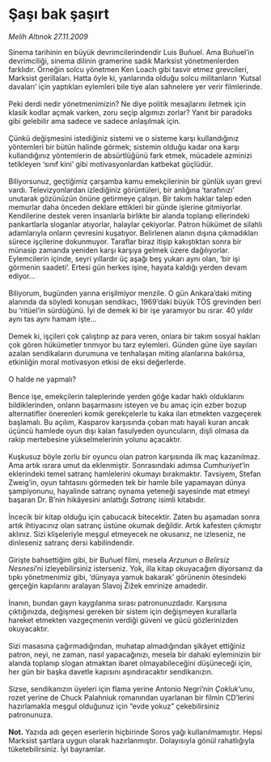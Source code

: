 # Şaşı bak şaşırt

*Melih Altınok 27.11.2009*

<div class="taraf_structure_2col_1zq">
<div class="margen_n">



 <p>Sinema tarihinin en büyük devrimcilerindendir Luis Buñuel. Ama Buñuel’in devrimciliği, sinema dilinin gramerine sadık Marksist yönetmenlerden farklıdır. Örneğin solcu yönetmen Ken Loach gibi tasvir etmez grevcileri, Marksist gerillaları. Hatta öyle ki, yanlarında olduğu solcu militanların ‘Kutsal davaları’ için yaptıkları eylemleri bile tiye alan sahnelere yer verir filmlerinde. <br/><br/>Peki derdi nedir yönetmenimizin? Ne diye politik mesajlarını iletmek için klasik kodlar açmak varken, zoru seçip algımızı zorlar? Yanıt bir paradoks gibi gelebilir ama sadece ve sadece anlaşılmak için. <br/><br/>Çünkü değişmesini istediğiniz sistemi ve o sisteme karşı kullandığınız yöntemleri bir bütün halinde görmek; sistemin olduğu kadar ona karşı kullandığınız yöntemlerin de absürtlüğünü fark etmek, mücadele azminizi tetikleyen ‘sınıf kini’ gibi motivasyonlardan katbekat güçlüdür. <br/><br/>Biliyorsunuz, geçtiğimiz çarşamba kamu emekçilerinin bir günlük uyarı grevi vardı. Televizyonlardan izlediğiniz görüntüleri, bir anlığına ‘tarafınızı’ unutarak gözünüzün önüne getirmeye çalışın. Bir takım haklar talep eden memurlar daha önceden deklare ettikleri bir günde işlerine gitmiyorlar. Kendilerine destek veren insanlarla birlikte bir alanda toplanıp ellerindeki pankartlarla sloganlar atıyorlar, halaylar çekiyorlar. Patron hükümet de silahlı adamlarıyla onların çevresini kuşatıyor. Belirlenen alanın dışına çıkmadıkları sürece işçilerine dokunmuyor. Taraflar biraz itişip kakıştıktan sonra bir münasip zamanda yeniden karşı karşıya gelmek üzere dağılıyorlar. Eylemcilerin içinde, seyri yıllardır üç aşağı beş yukarı aynı olan, ‘bir işi görmenin saadeti’. Ertesi gün herkes işine, hayata kaldığı yerden devam ediyor... <br/><br/>Biliyorum, bugünden yarına erişilmiyor menzile. O gün Ankara’daki miting alanında da söyledi konuşan sendikacı, 1969’daki büyük TÖS grevinden beri bu ‘ritüel’in sürdüğünü. İyi de demek ki bir işe yaramıyor bu ısrar. 40 yıldır aynı tas aynı hamam işte... <br/><br/>Demek ki, işçileri çok çalıştırıp az para veren, onlara bir takım sosyal hakları çok gören hükümetler tınmıyor bu tarz eylemleri. Günden güne üye sayıları azalan sendikaların durumuna ve tenhalaşan miting alanlarına bakılırsa, etkinliğin moral motivasyon etkisi de eksi değerlerde. <br/><br/>O halde ne yapmalı? <br/><br/>Bence işe, emekçilerin taleplerinde yerden göğe kadar haklı olduklarını bildiklerinden, onların başarmasını isteyen ve bu amaç için ezber bozup alternatifler önerenleri komik gerekçelerle tu kaka ilan etmekten vazgeçerek başlamalı. Bu açılım, Kasparov karşısında çoban matı hayali kuran ancak üçüncü hamlede oyun dışı kalan fasulyeden oyuncuların, dişli olmasa da rakip mertebesine yükselmelerinin yolunu açacaktır. <br/><br/>Kuşkusuz böyle zorlu bir oyuncu olan patron karşısında ilk maç kazanılmaz. Ama artık ısrara umut da eklenmiştir. Sonrasındaki adımsa <i>Cumhuriyet</i>’in eklerindeki temel satranç hamlelerini okumayı bırakmaktır. Tavsiyem, Stefan Zweig’in, oyun tahtasını görmeden tek bir hamle bile yapamayan dünya şampiyonunu, hayalinde satranç oynama yeteneği sayesinde mat etmeyi başaran Dr. B’nin hikâyesini anlattığı <i>Satranç</i> isimli kitabıdır. <br/><br/>İncecik bir kitap olduğu için çabucacık bitecektir. Zaten bu aşamadan sonra artık ihtiyacınız olan satranç üstüne okumak değildir. Artık kafesten çıkmıştır aklınız. Sizi klişeleriyle meşgul etmeyecek ne okusanız, ne izleseniz, ne dinleseniz satranç dersi kabilindendir. <br/><br/>Girişte bahsettiğim gibi, bir Buñuel filmi, mesela <i>Arzunun o Belirsiz Nesnesi</i>’ni izleyebilirsiniz isterseniz. Yok, illa kitap okuyacağım diyorsanız da tıpkı yönetmenimiz gibi, ‘dünyaya yamuk bakarak’ görünenin ötesindeki gerçeğin kapılarını aralayan Slavoj Žižek emrinize amadedir. <br/><br/>İnanın, bundan gayrı kaygılanma sırası patronunuzdadır. Karşısına çıktığınızda, değişmesi gereken bir sistem için değişmeyen kurallarla hareket etmekten vazgeçmenin verdiği güveni ve gücü gözlerinizden okuyacaktır. <br/><br/>Sizi masasına çağırmadığından, muhatap almadığından şikâyet ettiğiniz patron, neyi, ne zaman, nasıl yapacağınızı, mesela bir dahaki eyleminizin bir alanda toplanıp slogan atmaktan ibaret olmayabileceğini düşüneceği için, her gün bir başka davetle kapısını aşındıracaktır sendikanızın. <br/><br/>Sizse, sendikanızın üyeleri için flama yerine Antonio Negri’nin <i>Çokluk</i>’unu, rozet yerine de Chuck Palahniuk romanından uyarlanan bir filmin CD’lerini hazırlamakla meşgul olduğunuz için “evde yokuz” çekebilirsiniz patronunuza. <b><br/><br/>Not.</b> Yazıda adı geçen eserlerin hiçbirinde Soros yağı kullanılmamıştır. Hepsi Marksist şartlara uygun olarak hazırlanmıştır. Dolayısıyla gönül rahatlığıyla tüketebilirsiniz. İyi bayramlar. </p>
<br/>
<br/>
<br/>



<br/>


<div id="taraf_not">
</div>

</div>


</div>
